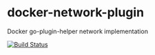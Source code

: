 # docker-network-plugin
Docker go-plugin-helper network implementation

[![Build Status](https://travis-ci.org/tugbadartici/docker-network-plugin.svg?branch=master)](https://travis-ci.org/tugbadartici/docker-network-plugin)
